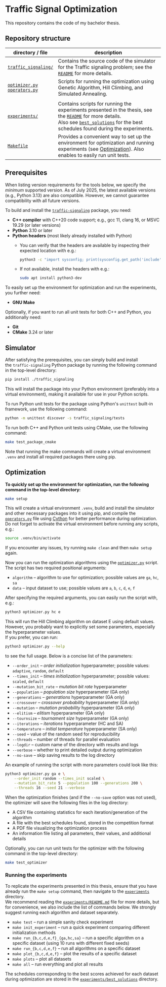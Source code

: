 # Traffic Signal Optimization

This repository contains the code of my bachelor thesis.

## Repository structure

| directory / file | description |
|------------------|-------------|
| [`traffic_signaling/`](./traffic_signaling/README.md) | Contains the source code of the simulator for the Traffic signaling problem; see the [`README`](./traffic_signaling/README.md) for more details. |
| [`optimizer.py`](./optimizer.py) </br> [`operators.py`](./operators.py) | Scripts for running the optimization using Genetic Algorithm, Hill Climbing, and Simulated Annealing. |
| | |
| [`experiments/`](./experiments/README.md) | Contains scripts for running the experiments presented in the thesis, see the [`README`](./experiments/README.md) for more details. </br> Also see [`best_solutions`](./experiments/best_solutions/README.md) for the best schedules found during the experiments. |
| [`Makefile`](./Makefile) | Provides a convenient way to set up the environment for optimization and running experiments (see [Optimization](#optimization)). Also enables to easily run unit tests.  |

## Prerequisites

When listing version requirements for the tools below, we specify the *minimum* supported version. As of July 2025, the latest available versions (e.g., Python 3.13) are also compatible. However, we cannot guarantee compatibility with all future versions.

To build and install the [`traffic-signaling`](./traffic_signaling/README.md) package, you need:

- **C++ compiler** with C++20 code support; e.g., gcc 11, clang 16, or MSVC 19.29 (or later versions)
- **Python** 3.10 or later
- **Python headers** (most likely already installed with Python)
  - You can verify that the headers are available by inspecting their expected location with e.g.:
  
    ```bash
    python3 -c "import sysconfig; print(sysconfig.get_path('include'))"
    ```
  - If not available, install the headers with e.g.:
  
    ```bash
    sudo apt install python3-dev
    ```

To easily set up the environment for optimization and run the experiments, you further need:

- **GNU Make**

Optionally, if you want to run all unit tests for both C++ and Python, you additionally need:

- **Git**
- **CMake** 3.24 or later

## Simulator

After satisfying the prerequisites, you can simply build and install  
the `traffic-signaling` Python package by running the following command in the top-level directory:

```bash
pip install ./traffic_signaling
```
This will install the package into your Python environment (preferably into a virtual environment), making it available for use in your Python scripts.

To run Python unit tests for the package using Python's `unittest` built-in framework, use the following command:

```bash
python -m unittest discover -s traffic_signaling/tests
```

To run both C++ and Python unit tests using CMake, use the following command:

```bash
make test_package_cmake
```

Note that running the make commands will create a virtual environment `.venv` and install all required packages there using pip.

## Optimization

**To quickly set up the environment for optimization, run the following command in the top-level directory:**

```bash
make setup
```

This will create a virtual environment `.venv`, build and install the simulator and other necessary packages into it using pip, and compile the [`operators.py`](./operators.py) file using [Cython](https://cython.org/) for better performance during optimization.  
Do not forget to activate the virtual environment before running any scripts, e.g.:

```bash
source .venv/bin/activate
```

If you encounter any issues, try running `make clean` and then `make setup` again.

Now you can run the optimization algorithms using the [`optimizer.py`](./optimizer.py) script. The script has two required positional arguments:

- `algorithm` – algorithm to use for optimization; possible values are `ga`, `hc`, `sa`
- `data` – input dataset to use; possible values are `a`, `b`, `c`, `d`, `e`, `f`

After specifying the required arguments, you can easily run the script with, e.g.:

```bash
python3 optimizer.py hc e
```

This will run the Hill Climbing algorithm on dataset E using default values. However, you probably want to explicitly set some parameters, especially the hyperparameter values.  
If you prefer, you can run:

```bash
python3 optimizer.py --help
```

to see the full usage. Below is a concise list of the parameters:

- `--order_init` – *order initialization* hyperparameter; possible values: `adaptive`, `random`, `default`
- `--times_init` – *times initialization* hyperparameter; possible values: `scaled`, `default`
- `--mutation_bit_rate` – *mutation bit rate* hyperparameter
- `--population` – *population size* hyperparameter (GA only)
- `--generations` – *generations* hyperparameter (GA only)
- `--crossover` – *crossover probability* hyperparameter (GA only)
- `--mutation` – *mutation probability* hyperparameter (GA only)
- `--elitism` – *elitism* hyperparameter (GA only)
- `--tournsize` – *tournament size* hyperparameter (GA only)
- `--iterations` – *iterations* hyperparameter (HC and SA)
- `--temperature` – *initial temperature* hyperparameter (SA only)
- `--seed` – value of the random seed for reproducibility
- `--threads` – number of threads for parallel evaluation
- `--logdir` – custom name of the directory with results and logs
- `--verbose` – whether to print detailed output during optimization
- `--no-save` – skip saving results to the log directory

An example of running the script with more parameters could look like this:

```bash
python3 optimizer.py ga e \
    --order_init random --times_init scaled \
    --mutation_bit_rate 5 --population 100 --generations 200 \
    --threads 16 --seed 21 --verbose
```

When the optimization finishes (and if the `--no-save` option was not used), the optimizer will save the following files in the log directory:

- A CSV file containing statistics for each iteration/generation of the algorithm
- A file with the best schedules found, stored in the competition format
- A PDF file visualizing the optimization process
- An information file listing all parameters, their values, and additional details

Optionally, you can run unit tests for the optimizer with the following command in the top-level directory:

```bash
make test_optimizer
```
### Running the experiments

To replicate the experiments presented in this thesis, ensure that you have already run the `make setup` command, then navigate to the [`experiments`](./experiments) directory.  
We recommend reading the [`experiments/README.md`](./experiments/README.md) file for more details, but for convenience, we also include the list of commands below. We strongly suggest running each algorithm and dataset separately.

- `make test` – run a simple sanity check experiment
- `make init_experiment` – run a quick experiment comparing different initialization methods
- `make run_{b,c,d,e,f}_{ga,hc,sa}` – run a specific algorithm on a specific dataset (using 10 runs with different fixed seeds)
- `make run_{b,c,d,e,f}` – run all algorithms on a specific dataset
- `make plot_{b,c,d,e,f}` – plot the results of a specific dataset
- `make plots` – plot all datasets
- `make all` – run everything and plot all results

The schedules corresponding to the best scores achieved for each dataset during optimization are stored in the [`experiments/best_solutions`](./experiments/best_solutions) directory.

